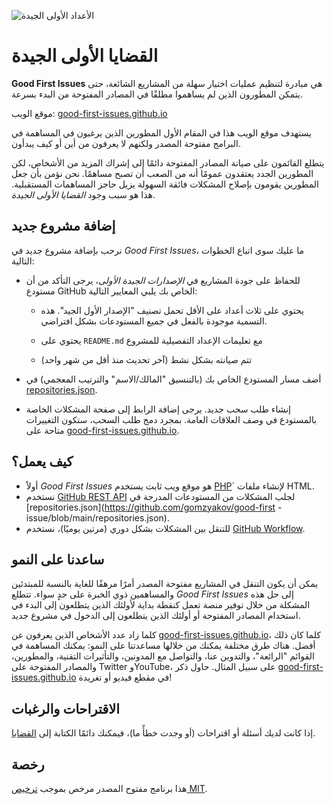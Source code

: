 ![الأعداد الأولى الجيدة](https://github.com/Krishna01work/good-first-issues.github.io/blob/f5ac4b7f8543913637057e166638f1735512434c/assets/github/social-preview.png)

# القضايا الأولى الجيدة

**Good First Issues** هي مبادرة لتنظيم عمليات اختيار سهلة من المشاريع الشائعة، حتى يتمكن المطورون الذين لم يساهموا مطلقًا في المصادر المفتوحة من البدء بسرعة.

موقع الويب: [good-first-issues.github.io](https://good-first-issues.github.io)

يستهدف موقع الويب هذا في المقام الأول المطورين الذين يرغبون في المساهمة في البرامج مفتوحة المصدر ولكنهم لا يعرفون من أين أو كيف يبدأون.

يتطلع القائمون على صيانة المصادر المفتوحة دائمًا إلى إشراك المزيد من الأشخاص، لكن المطورين الجدد يعتقدون عمومًا أنه من الصعب أن تصبح مساهمًا. نحن نؤمن بأن جعل المطورين يقومون بإصلاح المشكلات فائقة السهولة يزيل حاجز المساهمات المستقبلية. هذا هو سبب وجود *القضايا الأولى الجيدة*.

## إضافة مشروع جديد

نرحب بإضافة مشروع جديد في *Good First Issues*، ما عليك سوى اتباع الخطوات التالية:

- للحفاظ على جودة المشاريع في *الإصدارات الجيدة الأولى*، يرجى التأكد من أن مستودع GitHub الخاص بك يلبي المعايير التالية:

     - يحتوي على ثلاث أعداد على الأقل تحمل تصنيف "الإصدار الأول الجيد". هذه التسمية موجودة بالفعل في جميع المستودعات بشكل افتراضي.

     - يحتوي على `README.md` مع تعليمات الإعداد التفصيلية للمشروع

     - تتم صيانته بشكل نشط (آخر تحديث منذ أقل من شهر واحد)

- أضف مسار المستودع الخاص بك (بالتنسيق "المالك/الاسم" والترتيب المعجمي) في [repositories.json](https://github.com/gomzyakov/good-first-issue/blob/main/repositories.json).

- إنشاء طلب سحب جديد. يرجى إضافة الرابط إلى صفحة المشكلات الخاصة بالمستودع في وصف العلاقات العامة. بمجرد دمج طلب السحب، ستكون التغييرات متاحة على [good-first-issues.github.io](https://good-first-issues.github.io).

## كيف يعمل؟

- أولاً *Good First Issues* هو موقع ويب ثابت يستخدم [PHP](https://www.php.net)` لإنشاء ملفات HTML.
- نستخدم [GitHub REST API](https://docs.github.com/en/rest) لجلب المشكلات من المستودعات المدرجة في [repositories.json](https://github.com/gomzyakov/good-first -issue/blob/main/repositories.json).
- للتنقل بين المشكلات بشكل دوري (مرتين يوميًا)، نستخدم [GitHub Workflow](https://docs.github.com/en/actions/using-workflows).

## ساعدنا على النمو

يمكن أن يكون التنقل في المشاريع مفتوحة المصدر أمرًا مرهقًا للغاية بالنسبة للمبتدئين والمساهمين ذوي الخبرة على حدٍ سواء. تتطلع *Good First Issues* إلى حل هذه المشكلة من خلال توفير منصة تعمل كنقطة بداية لأولئك الذين يتطلعون إلى البدء في استخدام المصادر المفتوحة أو أولئك الذين يتطلعون إلى الدخول في مشروع جديد.

كلما زاد عدد الأشخاص الذين يعرفون عن [good-first-issues.github.io](https://good-first-issues.github.io)، كلما كان ذلك أفضل. هناك طرق مختلفة يمكنك من خلالها مساعدتنا على النمو: يمكنك المساهمة في القوائم "الرائعة"، والتدوين عنا، والتواصل مع المدونين، والتأثيرات التقنية، والمطورين، والمصادر المفتوحة على Twitter وYouTube، على سبيل المثال. حاول ذكر [good-first-issues.github.io](https://good-first-issues.github.io) في مقطع فيديو أو تغريدة!

## الاقتراحات والرغبات

إذا كانت لديك أسئلة أو اقتراحات (أو وجدت خطأً ما)، فيمكنك دائمًا الكتابة إلى [القضايا](https://github.com/good-first-issues/good-first-issues.github.io/issues).

## رخصة

هذا برنامج مفتوح المصدر مرخص بموجب [ترخيص MIT](https://github.com/good-first-issues/good-first-issues.github.io/blob/main/LICENSE).